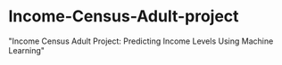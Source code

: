 # Income-Census-Adult-project
"Income Census Adult Project: Predicting Income Levels Using Machine Learning"
